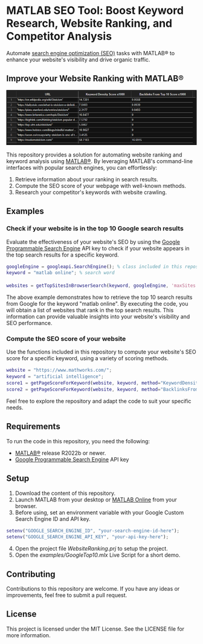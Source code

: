# **MATLAB SEO Tool: Boost Keyword Research, Website Ranking, and Competitor Analysis**

Automate [search engine optimization (SEO)](https://en.wikipedia.org/wiki/Search_engine_optimization) tasks with MATLAB® to enhance your website's visibility and drive organic traffic.

## Improve your Website Ranking with MATLAB®

![](/media/GoogleTop10ExampleTable.PNG)

This repository provides a solution for automating website ranking and keyword analysis using [MATLAB®](https://www.mathworks.com/products/matlab.html). 
By leveraging MATLAB's command-line interfaces with popular search engines, you can effortlessly:
1. Retrieve information about your ranking in search results.
2. Compute the SEO score of your webpage with well-known methods.
3. Research your competitor's keywords with website crawling.

## Examples

### Check if your website is in the top 10 Google search results

Evaluate the effectiveness of your website's SEO by using the [Google Programmable Search Engine](https://programmablesearchengine.google.com/about/) API key to check if your website appears in the top search results for a specific keyword.

```matlab
googleEngine = googleapi.SearchEngine(); % class included in this repository
keyword = "matlab online"; % search word

websites = getTopSitesInBrowserSearch(keyword, googleEngine, 'maxSites', 10)
```
The above example demonstrates how to retrieve the top 10 search results from Google for the keyword "matlab online". By executing the code, you will obtain a list of websites that rank in the top search results. This information can provide valuable insights into your website's visibility and SEO performance.

### Compute the SEO score of your website

Use the functions included in this repository to compute your website's SEO score for a specific keyword, using a variety of scoring methods.

```matlab
website = "https://www.mathworks.com/";
keyword = "artificial intelligence";
score1 = getPageScoreForKeyword(website, keyword, method="KeywordDensity")
score2 = getPageScoreForKeyword(website, keyword, method="BacklinksFromTop10")
```

Feel free to explore the repository and adapt the code to suit your specific needs.

## Requirements

To run the code in this repository, you need the following:

 - [MATLAB®](https://www.mathworks.com/products/matlab.html) release R2022b or newer.
 - [Google Programmable Search Engine](https://developers.google.com/custom-search) API key

## Setup 

1. Download the content of this repository.
2. Launch MATLAB from your desktop or [MATLAB Online](https://www.mathworks.com/products/matlab-online.html) from your browser.
3. Before using, set an environment variable with your Google Custom Search Engine ID and API key.

```matlab
setenv("GOOGLE_SEARCH_ENGINE_ID", "your-search-engine-id-here");
setenv("GOOGLE_SEARCH_ENGINE_API_KEY", "your-api-key-here");
```
4. Open the project file *WebsiteRanking.prj* to setup the project.
5. Open the *examples/GoogleTop10.mlx* Live Script for a short demo.

## Contributing

Contributions to this repository are welcome. If you have any ideas or improvements, feel free to submit a pull request.

## License

This project is licensed under the MIT License. See the LICENSE file for more information.